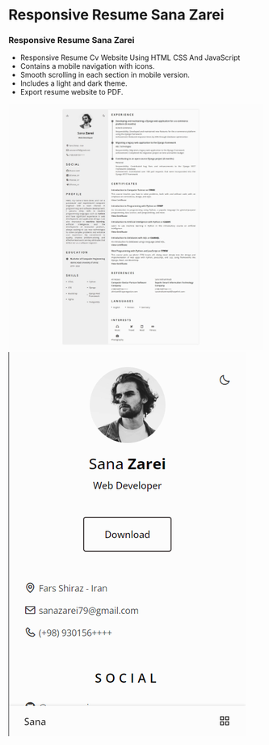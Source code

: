 # Responsive Resume Sana Zarei
### Responsive Resume Sana Zarei

- Responsive Resume Cv Website Using HTML CSS And JavaScript
- Contains a mobile navigation with icons.
- Smooth scrolling in each section in mobile version.
- Includes a light and dark theme.
- Export resume website to PDF.

![preview img in Desktop Mode + Light Theme](Screenshot/ScreenShot1.jpg)
![preview img in Phone Mode + Light Theme](Screenshot/ScreenShot2.png)
